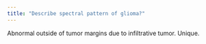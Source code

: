 ```yaml
---
title: "Describe spectral pattern of glioma?"
---
```

Abnormal outside of tumor margins due to infiltrative tumor. Unique.

